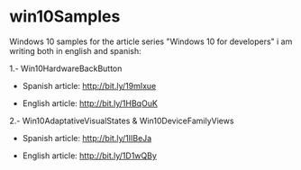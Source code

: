 # win10Samples
Windows 10 samples for the article series "Windows 10 for developers" i am writing both in english and spanish:

1.- Win10HardwareBackButton

   - Spanish article: http://bit.ly/19mIxue
      
   - English article: http://bit.ly/1HBqOuK
      
2.- Win10AdaptativeVisualStates & Win10DeviceFamilyViews

   - Spanish article: http://bit.ly/1IIBeJa
      
   - English article: http://bit.ly/1D1wQBy
